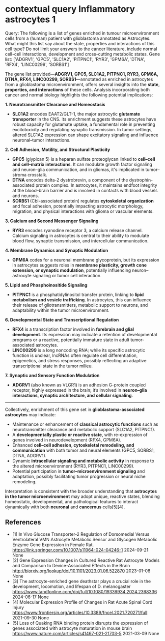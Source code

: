 # contextual query Inflammatory astrocytes 1

Query: The following is a list of genes enriched in tumour microenvironment cells from a (human) patient with glioblastoma  annotated as Astrocytes.  What might this list say about the state, properties and interactions of this cell type?  Do not limit your answers to the cancer literature,  include normal cell-cell interactions, development and cross-cutting metabolic states.  Gene list: ['ADGRV1', 'GPC5', 'SLC1A2', 'PITPNC1', 'RYR3', 'GPM6A', 'DTNA', 'RFX4', 'LINC00299', 'SORBS1']

The gene list provided—**ADGRV1, GPC5, SLC1A2, PITPNC1, RYR3, GPM6A, DTNA, RFX4, LINC00299, SORBS1**—annotated as enriched in astrocytes from a glioblastoma microenvironment, offers several insights into the **state, properties, and interactions** of these cells. Analysis incorporating both cancer and normal biology highlights the following potential implications:

**1. Neurotransmitter Clearance and Homeostasis**
- **SLC1A2** encodes EAAT2/GLT-1, the major astrocytic **glutamate transporter** in the CNS. Its enrichment suggests these astrocytes have robust capacity for glutamate uptake, a fundamental role in preventing excitotoxicity and regulating synaptic transmission. In tumor settings, altered SLC1A2 expression can shape excitatory signaling and influence neuronal–tumor interactions.

**2. Cell Adhesion, Motility, and Structural Plasticity**
- **GPC5** (glypican 5) is a heparan sulfate proteoglycan linked to **cell–cell and cell–matrix interactions**. It can modulate growth factor signaling and neuron–glia communication, and in gliomas, it's implicated in tumor–stroma crosstalk.
- **DTNA** encodes delta-2 dystrobrevin, a component of the dystrophin-associated protein complex. In astrocytes, it maintains endfoot integrity at the blood–brain barrier and is involved in contacts with blood vessels and neurons.
- **SORBS1** (Cbl-associated protein) regulates **cytoskeletal organization** and focal adhesion, potentially impacting astrocytic morphology, migration, and physical interactions with glioma or vascular elements.

**3. Calcium and Second Messenger Signaling**
- **RYR3** encodes ryanodine receptor 3, a calcium release channel. Calcium signaling in astrocytes is central to their ability to modulate blood flow, synaptic transmission, and intercellular communication.

**4. Membrane Dynamics and Synaptic Modulation**
- **GPM6A** codes for a neuronal membrane glycoprotein, but its expression in astrocytes suggests roles in **membrane plasticity, growth cone extension, or synaptic modulation**, potentially influencing neuron–astrocyte signaling or tumor cell interaction.

**5. Lipid and Phosphoinositide Signaling**
- **PITPNC1** is a phosphatidylinositol transfer protein, linking to **lipid metabolism and vesicle trafficking**. In astrocytes, this can influence their release of gliotransmitters, metabolic support to neurons, and adaptability within the tumor microenvironment.

**6. Developmental State and Transcriptional Regulation**
- **RFX4** is a transcription factor involved in **forebrain and glial development**. Its expression may indicate a retention of developmental programs or a reactive, potentially immature state in adult tumor-associated astrocytes.
- **LINC00299** is a long noncoding RNA; while its specific astrocytic function is unclear, lncRNAs often regulate cell differentiation, epigenetics, and stress responses, possibly reflecting an adaptive transcriptional state in the tumor milieu.

**7. Synaptic and Sensory Function Modulation**
- **ADGRV1** (also known as VLGR1) is an adhesion G-protein coupled receptor, highly expressed in the brain; it’s involved in **neuron–glia interactions, synaptic architecture, and cellular signaling**.

---

Collectively, enrichment of this gene set in **glioblastoma-associated astrocytes** may indicate:
- Maintenance or enhancement of **classical astrocytic functions** such as neurotransmitter clearance and metabolic support (SLC1A2, PITPNC1).
- A **developmentally plastic or reactive state**, with re-expression of genes involved in neurodevelopment (RFX4, GPM6A).
- Enhanced **cell–cell adhesion, cytoskeletal remodeling, and communication** with both tumor and neural elements (GPC5, SORBS1, DTNA, ADGRV1).
- Dynamic **intracellular signaling and metabolic activity** in response to the altered microenvironment (RYR3, PITPNC1, LINC00299).
- Potential participation in **tumor–microenvironment signaling** and adaptation, possibly facilitating tumor progression or neural niche remodeling.

Interpretation is consistent with the broader understanding that **astrocytes in the tumor microenvironment** may adopt unique, reactive states, blending homeostatic, developmental, and pathological features to interact dynamically with both **neuronal** and **cancerous** cells[5][4].



## References

- [1] In Vivo Glucose Transporter-2 Regulation of Dorsomedial Versus Ventrolateral VMN Astrocyte Metabolic Sensor and Glycogen Metabolic Enzyme Gene Expression in Female Rat. https://link.springer.com/10.1007/s11064-024-04246-1 2024-09-21 None
- [2] Gene Expression Changes in Cultured Reactive Rat Astrocyte Models and Comparison to Device-Associated Effects in the Brain http://biorxiv.org/lookup/doi/10.1101/2023.01.06.522870 2023-01-08 None
- [3] The astrocyte-enriched gene deathstar plays a crucial role in the development, locomotion, and lifespan of D. melanogaster https://www.tandfonline.com/doi/full/10.1080/19336934.2024.2368336 2024-06-17 None
- [4] Molecular Expression Profile of Changes in Rat Acute Spinal Cord Injury https://www.frontiersin.org/articles/10.3389/fncel.2021.720271/full 2021-09-30 None
- [5] Loss of Quaking RNA binding protein disrupts the expression of genes associated with astrocyte maturation in mouse brain https://www.nature.com/articles/s41467-021-21703-5 2021-03-09 None